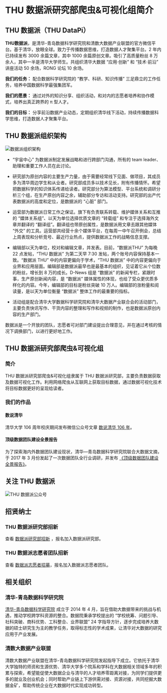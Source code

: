 # THU 数据派研究部爬虫&可视化组简介

## THU 数据派（THU DataPi）

**THU数据派**，是清华-青岛数据科学研究院和清数大数据产业联盟的官方微信平台。基于清华，放眼全球。致力于传播数据思维，打造数据人才聚集平台。2 年内已持续发布 3000 余篇文章，其中 1000 余篇原创文章。吸引了高质量粉丝 8 万余人，其中一半是清华大学师生。共组织清华大数据 “应用·创新” 和 “技术·前沿” 讲座活动 50 余场，RONG 论坛 10 余场。

**我们的任务：** 配合数据科学研究院的 “教学、科研、知识传播” 三足鼎立的工作任务，培养中国数据科学最强集团军。

**我们的愿景：** 通过对外的知识分享、组织活动，和对内的志愿者培养和协作模式，培养出真正跨界的 π 型人才。

**我们的目标：** 分享前沿数据产业动态，定期组织清华线下活动，持续传播数据科学思维，打造数据人才聚集平台。

## THU 数据派组织架构

![数据派组织架构](https://lh3.googleusercontent.com/-5sJFPFX60N0/WdEAmOMoCDI/AAAAAAAAACM/124BnJNWIuwlM9WIfKdCMl6jCbF8TGl6ACLcBGAs/s0/%25E6%2595%25B0%25E6%258D%25AE%25E6%25B4%25BE%25E7%25BB%2584%25E7%25BB%2587%25E6%259E%25B6%25E6%259E%2584.png "数据派组织架构.png")

- “宇宙中心” 为数据派制定发展战略和进行跨部门沟通，所有的 team leader、助理和重要工作人员在此讨论。

- 研究部为原创内容的主要生产力量，由于需要经常线下见面、做项目，其成员多为清华周边学生和从业者。研究部成员多以技术见长，附有传播情怀。希望把数据科学的知识体系传递给读者。研究部分为算法模型、平台系统和调研分析三个组，在生产原创内容之余，辅助部分专访和活动支持。研究部的出产代表数据派的高度和定位，是数据派的 “心脏” 部门。

- 运营部为数据派日常工作之保证。旗下有负责联系转载、维护媒体关系和互推的 “媒体关系组”、以天为单位选择优质文章的 “转载组” 和专注于选择海外文章并翻译的 “翻译组”。翻译组也带原创属性，是数据派用文章去跟其他媒体 “外交” 的工具。运营部共经营十余个媒体平台，在每周一中午召开例会，总结上周表现和分析竞号、最近行业热点，提供数据派工作的战略信息支撑。

- 编辑部以天为单位，校对和编辑文章，并发表。目前，“数据派THU” 为每晚 22 点发帖，“THU 数据派” 为第二天早 7:30 发帖，两个账号内容保持基本一致。“数据派 THU” 中的内容更偏向于学术，“THU 数据派” 中的内容更偏向于业界和应用层面。编辑部是数据派最早也是最基本的组织，见证着它从个位数的粉丝，增长到 8 万的成长。D-News 组是 “数据派” 的新闻专栏，紧跟时事，生产原创新闻内容，是 “数据派” 媒体属性的体现，也给了受众更优质多样化的内容。今年，编辑部的目标是粉丝突破 10 万人。编辑部的涨粉量和阅读量，是以天为单位衡量 “数据派” 整体工作的最重要的指标。

- 活动组是配合清华大学数据科学研究院和清华大数据产业联合会的活动部门，主要负责快讯写作、干货内容的整理和写作和视频的制作，也是数据派原创内容的生产部门。

数据派是一个开放的团队，志愿者可对部门建设提出合理意见，并在通过考核的情况下调换部门，以进行更好地工作。

## THU 数据派研究部爬虫&可视化组

### 简介

THU 数据派研究部爬虫&可视化组隶属于 THU 数据派研究部，主要负责数据获取及数据可视化工作。利用网络爬虫从互联网上获取目标数据，通过数据可视化技术将目标数据更好的呈现给读者。

### 我们的作品

#### 数说清华

清华大学 106 周年校庆期间发布微信公众号文章 [数说清华 106 年](http://mp.weixin.qq.com/s/pbFtkZpGjHl2DGGsf0EifA)。

#### 顶级数据团队建设全景报告

为了探索海内外数据团队建设现状，清华—青岛数据科学研究院联合大数据文摘，于 2017 年 3 月份发起了一次数据团队全行业调研，并发布 [《顶级数据团队建设全景报告》](http://pan.baidu.com/s/1c2F3E9a)。


## 关注 THU 数据派

![THU 数据派公众号](http://mmbiz.qpic.cn/mmbiz_jpg/PPmNUrRwibGHZuibeBgUpCMQK7lW1xfyxHjTho0cfXVb59Uz9eFqpvhG5VyquFic5daG3d6K8JQ66t1N6fVnVicePw/640?wx_fmt=jpeg&tp=webp&wxfrom=5&wx_lazy=1)

## 招贤纳士

### THU 数据派研究部招新

查看 [数据派研究部招新](http://mp.weixin.qq.com/s/ACGdTta0ecyXDyZQLrm1xg) ，报名加入数据派研究部。

### THU 数据派志愿者团队招新

查看 [数据派志愿者招募](http://mp.weixin.qq.com/s/3gAGvFF-9vH44PYZ5MCqaw)，报名加入数据派志愿者团队。

## 相关组织

### 清华-青岛数据科学研究院

[清华-青岛数据科学研究院](http://www.ids.tsinghua.edu.cn/) 成立于 2014 年 4 月，旨在借助大数据带来的挑战与机遇，推动学校跨学科资源的整合。数据院秉承学校提出的 “学校统筹、问题引导、社科突破、商科优势、工科整合、业界联盟” 24 字指导方针，逐步完成培养大数据的硕士研究生为主的教学任务，取得标志性的学术成果，让清华对大数据的研究应用于产业发展。

### 清数大数据产业联盟

清数大数据产业联盟在清华-青岛数据科学研究院发起指导下成立。它依托于清华大学独特的师资和生源优势、清华大学多个院系和学科在大数据相关领域多年的积累与探索，希望能促使大数据企业与清华的人才培养零距离对接，为同学们提供更多的就业及创业机会；同时帮助产业链上下游供需对接、资源对接，共同挖掘大数据金矿，帮助传统企业在大数据时代实现成功转型。
